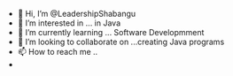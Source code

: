 - 👋 Hi, I’m @LeadershipShabangu
- 👀 I’m interested in ... in Java
- 🌱 I’m currently learning ... Software Developmment
- 💞️ I’m looking to collaborate on ...creating Java programs
- 📫 How to reach me ..
- 

<!---
LeadershipShabangu/LeadershipShabangu is a ✨ special ✨ repository because its `README.md` (this file) appears on your GitHub profile.
You can click the Preview link to take a look at your changes.
--->
